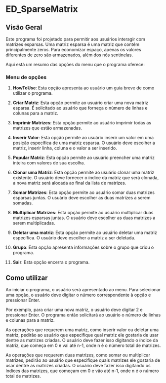 # ED_SparseMatrix

## Visão Geral

Este programa foi projetado para permitir aos usuários interagir com matrizes esparsas. Uma matriz esparsa é uma matriz que contém principalmente zeros. Para economizar espaço, apenas os valores diferentes de zero são armazenados, além dos nós sentinelas.

Aqui está um resumo das opções do menu que o programa oferece:

### Menu de opções

1.  **HowToUse**: Esta opção apresenta ao usuário um guia breve de como utilizar o programa.

2.  **Criar Matriz**: Esta opção permite ao usuário criar uma nova matriz esparsa. É solicitado ao usuário que forneça o número de linhas e colunas para a matriz.

3.  **Imprimir Matrizes**: Esta opção permite ao usuário imprimir todas as matrizes que estão armazenadas.

4.  **Inserir Valor**: Esta opção permite ao usuário inserir um valor em uma posição específica de uma matriz esparsa. O usuário deve escolher a matriz, inserir linha, coluna e o valor a ser inserido.

5.  **Popular Matriz**: Esta opção permite ao usuário preencher uma matriz inteira com valores de sua escolha.

6.  **Clonar uma Matriz**: Esta opção permite ao usuário clonar uma matriz existente. O usuário deve fornecer o índice da matriz que será clonada, a nova matriz será alocada ao final da lista de matrizes.

7.  **Somar Matrizes**: Esta opção permite ao usuário somar duas matrizes esparsas juntas. O usuário deve escolher as duas matrizes a serem somadas.

8.  **Multiplicar Matrizes**: Esta opção permite ao usuário multiplicar duas matrizes esparsas juntas. O usuário deve escolher as duas matrizes a serem multiplicadas.

9.  **Deletar uma matriz**: Esta opção permite ao usuário deletar uma matriz específica. O usuário deve escolher a matriz a ser deletada.

10. **Grupo**: Esta opção apresenta informações sobre o grupo que criou o programa.

11. **Sair**: Esta opção encerra o programa.

## Como utilizar

Ao iniciar o programa, o usuário será apresentado ao menu. Para selecionar uma opção, o usuário deve digitar o número correspondente à opção e pressionar Enter.

Por exemplo, para criar uma nova matriz, o usuário deve digitar 2 e pressionar Enter. O programa então solicitará ao usuário o número de linhas e colunas para a matriz.

As operações que requerem uma matriz, como inserir valor ou deletar uma matriz, pedirão ao usuário que especifique qual matriz ele gostaria de usar dentre as matrizes criadas. O usuário deve fazer isso digitando o índice da matriz, que começa em 0 e vai até n-1, onde n é o número total de matrizes.

As operações que requerem duas matrizes, como somar ou multiplicar matrizes, pedirão ao usuário que especifique quais matrizes ele gostaria de usar dentre as matrizes criadas. O usuário deve fazer isso digitando os índices das matrizes, que começam em 0 e vão até n-1, onde n é o número total de matrizes.
